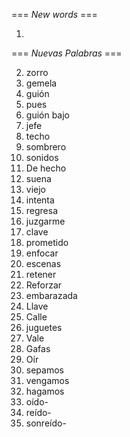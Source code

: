 === *New words* ===

1. 

=== *Nuevas Palabras* ===

2. zorro
3. gemela
4. guión
5. pues
6. guión bajo
7. jefe
8. techo
9. sombrero
10. sonidos
11. De hecho
12. suena
14. viejo
15. intenta
16. regresa
17. juzgarme
18. clave
19. prometido
20. enfocar
21. escenas
22. retener
23. Reforzar
24. embarazada
25. Llave
26. Calle
27. juguetes
28. Vale
29. Gafas
30. Oír
31. sepamos
32. vengamos
33. hagamos
34. oído-
35. reído-
36. sonreído-
